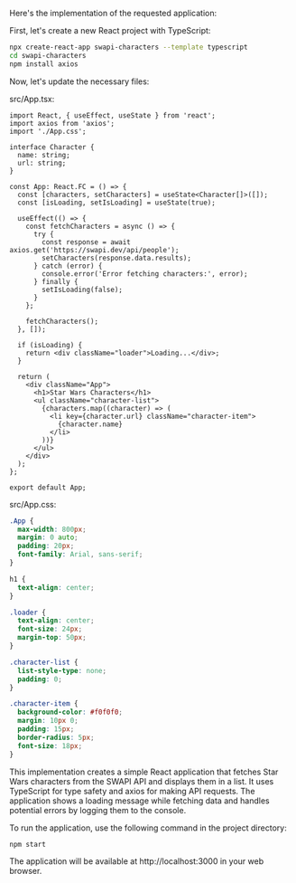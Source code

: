 Here's the implementation of the requested application:

First, let's create a new React project with TypeScript:

```bash
npx create-react-app swapi-characters --template typescript
cd swapi-characters
npm install axios
```

Now, let's update the necessary files:

src/App.tsx:

```tsx
import React, { useEffect, useState } from 'react';
import axios from 'axios';
import './App.css';

interface Character {
  name: string;
  url: string;
}

const App: React.FC = () => {
  const [characters, setCharacters] = useState<Character[]>([]);
  const [isLoading, setIsLoading] = useState(true);

  useEffect(() => {
    const fetchCharacters = async () => {
      try {
        const response = await axios.get('https://swapi.dev/api/people');
        setCharacters(response.data.results);
      } catch (error) {
        console.error('Error fetching characters:', error);
      } finally {
        setIsLoading(false);
      }
    };

    fetchCharacters();
  }, []);

  if (isLoading) {
    return <div className="loader">Loading...</div>;
  }

  return (
    <div className="App">
      <h1>Star Wars Characters</h1>
      <ul className="character-list">
        {characters.map((character) => (
          <li key={character.url} className="character-item">
            {character.name}
          </li>
        ))}
      </ul>
    </div>
  );
};

export default App;
```

src/App.css:

```css
.App {
  max-width: 800px;
  margin: 0 auto;
  padding: 20px;
  font-family: Arial, sans-serif;
}

h1 {
  text-align: center;
}

.loader {
  text-align: center;
  font-size: 24px;
  margin-top: 50px;
}

.character-list {
  list-style-type: none;
  padding: 0;
}

.character-item {
  background-color: #f0f0f0;
  margin: 10px 0;
  padding: 15px;
  border-radius: 5px;
  font-size: 18px;
}
```

This implementation creates a simple React application that fetches Star Wars characters from the SWAPI API and displays them in a list. It uses TypeScript for type safety and axios for making API requests. The application shows a loading message while fetching data and handles potential errors by logging them to the console.

To run the application, use the following command in the project directory:

```bash
npm start
```

The application will be available at http://localhost:3000 in your web browser.
